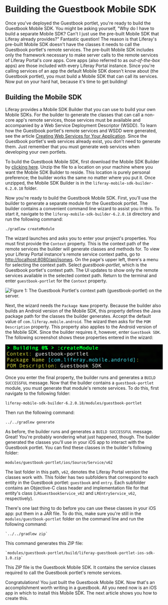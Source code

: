 # Building the Guestbook Mobile SDK

Once you've deployed the Guestbook portlet, you're ready to build the Guestbook
Mobile SDK. You might be asking yourself, "Why do I have to build a separate
Mobile SDK? Can't I just use the pre-built Mobile SDK that Liferay already
provides?" Fantastic question! The reason is that Liferay's pre-built Mobile SDK
doesn't have the classes it needs to call the Guestbook portlet's remote
services. The pre-built Mobile SDK includes only the framework necessary to make
server calls to the remote services of Liferay Portal's *core* apps. Core apps
(also referred to as *out-of-the-box* apps) are those included with every
Liferay Portal instance. Since you're calling services of an app the default
Mobile SDK doesn't know about (the Guestbook portlet), you must build a Mobile 
SDK that can call its services. Now put on your hard hat, because it's time to 
get building! 

## Building the Mobile SDK [](id=building-the-mobile-sdk)

Liferay provides a Mobile SDK Builder that you can use to build your own Mobile 
SDKs. For the builder to generate the classes that can call a non-core app's 
remote services, those services must be available and accompanied by a Web 
Service Deployment Descriptor (WSDD). To learn how the Guestbook portlet's 
remote services and WSDD were generated, see the article 
[Creating Web Services for Your Application](/develop/tutorials/-/knowledge_base/6-2/creating-web-services-for-your-application). 
Since the Guestbook portlet's web services already exist, you don't need to 
generate them. Just remember that you must generate web services when developing 
your own portlets. 

To build the Guestbook Mobile SDK, first download the Mobile SDK Builder by 
[clicking here](https://github.com/liferay/liferay-mobile-sdk/archive/builder-6.2.0.18.zip). 
Unzip the file to a location on your machine where you want the Mobile SDK 
Builder to reside. This location is purely personal preference; the builder 
works the same no matter where you put it. Once unzipped, the Mobile SDK Builder 
is in the `liferay-mobile-sdk-builder-6.2.0.18` folder. 

Now you're ready to build the Guestbook Mobile SDK. First, you'll use the 
builder to generate a separate module for the Guestbook portlet. The builder 
contains a convenient command line wizard to assist you in this. To start it, 
navigate to the `liferay-mobile-sdk-builder-6.2.0.18` directory and run the 
following command: 

    ./gradlew createModule

The wizard launches and asks you to enter your project's properties. You must 
first provide the `Context` property. This is the context path of the remote 
services the builder will generate classes and methods for. To view your 
Liferay Portal instance's remote service context paths, go to 
[http://localhost:8080/api/jsonws](http://localhost:8080/api/jsonws). 
On the page's upper left, there's a menu for selecting the context path. Select 
*guestbook-portlet*, which is the Guestbook portlet's context path. The UI 
updates to show only the remote services available in the selected context path. 
Return to the terminal and enter `guestbook-portlet` for the `Context` property. 

![Figure 1: The Guestbook Portlet's context path (guestbook-portlet) on the server.](../../../images/remote-services-context.png)

Next, the wizard needs the `Package Name` property. Because the builder also 
builds an Android version of the Mobile SDK, this property defines the Java 
package path for the classes the builder generates. Accept the default value of 
`com.liferay.mobile.android`. The wizard then asks for the `POM Description` 
property. This property also applies to the Android version of the Mobile SDK. 
Since the builder requires it, however, enter `Guestbook SDK`. The following 
screenshot shows these properties entered in the wizard: 

![Figure 2: To build your Mobile SDK, you must enter values for the `Context`, `Package Name`, and `POM Description` properties. The blue values in square brackets are defaults.](../../../images/mobile-sdk-build-wizard.png)

Once you enter the final property, the builder runs and generates a 
`BUILD SUCCESSFUL` message. Now that the builder contains a `guestbook-portlet` 
module, you must generate that module's remote services. To do this, first 
navigate to the following folder: 

    liferay-mobile-sdk-builder-6.2.0.18/modules/guestbook-portlet

Then run the following command:

    ../../gradlew generate

As before, the builder runs and generates a `BUILD SUCCESSFUL` message. Great! 
You're probably wondering what just happened, though. The builder generated the 
classes you'll use in your iOS app to interact with the Guestbook portlet. You 
can find these classes in the builder's following folder: 

    modules/guestbook-portlet/ios/Source/Service/v62

The last folder in this path, `v62`, denotes the Liferay Portal version the 
classes work with. This folder has two subfolders that correspond to each entity 
in the Guestbook portlet: `guestbook` and `entry`. Each subfolder contains an 
Objective-C class header and implementation file for that entity's class 
(`LRGuestbookService_v62` and `LREntryService_v62`, respectively). 

There's one last thing to do before you can use these classes in your iOS app: 
put them in a JAR file. To do this, make sure you're still in the 
`modules/guestbook-portlet` folder on the command line and run the following 
command: 

    `../../gradlew zip`

This command generates this ZIP file: 

    `modules/guestbook-portlet/build/liferay-guestbook-portlet-ios-sdk-1.0.zip`

This ZIP file is the Guestbook Mobile SDK. It contains the service classes 
required to call the Guestbook portlet's remote services. 

Congratulations! You just built the Guestbook Mobile SDK. Now that's an 
accomplishment worth writing in a guestbook. All you need now is an iOS app 
in which to install this Mobile SDK. The next article shows you how to create 
this. 
